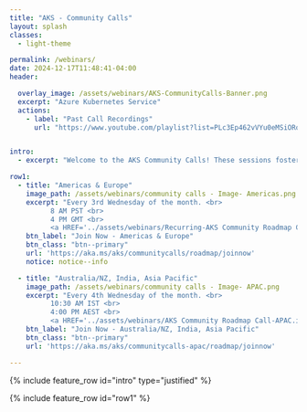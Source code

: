 ```yaml
---
title: "AKS - Community Calls"
layout: splash
classes:
  - light-theme

permalink: /webinars/
date: 2024-12-17T11:48:41-04:00
header:

  overlay_image: /assets/webinars/AKS-CommunityCalls-Banner.png
  excerpt: "Azure Kubernetes Service"
  actions:
    - label: "Past Call Recordings"
      url: "https://www.youtube.com/playlist?list=PLc3Ep462vVYu0eMSiORonzj3utqYu285z"


intro: 
  - excerpt: "Welcome to the AKS Community Calls! These sessions foster direct interaction between our product teams and the AKS community. Engage with our teams, hear the latest updates, and gain insights into the product’s development. Join our monthly public calls to discuss the product roadmap, provide feedback, and learn from others’ experiences with AKS. Check out the <a href='https://github.com/orgs/Azure/projects/685/views/1'>public feature roadmap</a> for details on features in development, public preview, and general availability."

row1:
  - title: "Americas & Europe"
    image_path: /assets/webinars/community calls - Image- Americas.png
    excerpt: "Every 3rd Wednesday of the month. <br>
          8 AM PST <br>
          4 PM GMT <br>
          <a HREF='../assets/webinars/Recurring-AKS Community Roadmap Call.ics'>Add to my calendar</a><br>"
    btn_label: "Join Now - Americas & Europe"
    btn_class: "btn--primary"
    url: 'https://aka.ms/aks/communitycalls/roadmap/joinnow'
    notice: notice--info

  - title: "Australia/NZ, India, Asia Pacific"
    image_path: /assets/webinars/community calls - Image- APAC.png
    excerpt: "Every 4th Wednesday of the month. <br>
          10:30 AM IST <br>
          4:00 PM AEST <br>
          <a HREF='../assets/webinars/AKS Community Roadmap Call-APAC.ics'>Add to my calendar</a><br>"
    btn_label: "Join Now - Australia/NZ, India, Asia Pacific"
    btn_class: "btn--primary"
    url: 'https://aka.ms/aks/communitycalls-apac/roadmap/joinnow'

---
```

{% include feature_row id="intro" type="justified" %}

{% include feature_row id="row1" %}

